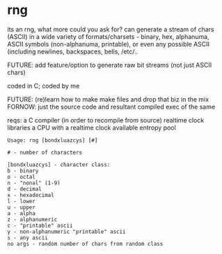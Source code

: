 # rng
its an rng, what more could you ask for? 
can generate a stream of chars (ASCII) in a wide variety of formats/charsets - binary, hex, alphanuma, ASCII symbols (non-alphanuma, printable), or even any possible ASCII (including newlines, backspaces, bells, /etc/..

FUTURE: add feature/option to generate raw bit streams (not just ASCII chars)


coded in C; coded by me

FUTURE: (re)learn how to make make files and drop that biz in the mix
FORNOW: just the source code and resultant compiled exec of the same

reqs: 
a C compiler (in order to recompile from source)
realtime clock libraries
a CPU with a realtime clock
available entropy pool

```
Usage: rng [bondxluazcys] [#]

# - number of characters

[bondxluazcys] - character class:
b - binary
o - octal
n - "nonal" (1-9)
d - decimal
x - hexadecimal
l - lower
u - upper
a - alpha
z - alphanumeric
c - "printable" ascii
y - non-alphanumeric "printable" ascii
s - any ascii
no args - random number of chars from random class
```
